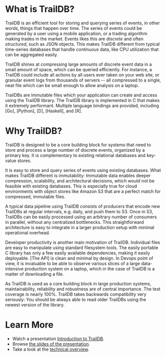 
# What is TrailDB?

TrailDB is an efficient tool for storing and querying series of events,
in other words, things that happen over time. The series of events
could be generated by a user using a mobile application, or a trading
algorithm making trades in the market. Events likes this are *discrete*
and often *structured*, such as JSON objects. This makes TrailDB different
from typical time-series databases that handle *continuous* data, like CPU
utilization that can be aggregated easily.

TrailDB shines at compressing large amounts of discrete event data in a
small amount of space, which can be queried efficiently. For instance,
a TrailDB could include all actions by all users ever taken on your web
site, or granular event logs from thousands of servers -- all compressed
to a single, neat file which can be small enough to allow
analysis on a laptop.

TrailDBs are immutable files which your application can create and
access using the TrailDB library. The TrailDB library is implemented in
C that makes it extremely performant. Multiple language bindings are
provided, including [Go], [Python], [D], [Haskell], and [R].


# Why TrailDB?

TrailDB is designed to be a core building block for systems that need
to store and process a large number of discrete events, organized by a
primary key. It is complementary to existing relational databases and
key-value stores.

It is easy to store and query series of events using existing databases.
What makes TrailDB different is immutability: Immutable data enables
deeper compression, scalability, and architectural decisions, which
would not be feasible with existing databases. This is especially true
for cloud environments with object stores like Amazon S3 that are a
perfect match for compressed, immutable files.

A typical data pipeline using TrailDB consists of producers that encode
new TrailDBs at regular intervals, e.g. daily, and push them to S3.
Once in S3, TrailDBs can be easily processed using an arbitrary number
of consumers in parallel, without any centralized bottlenecks. This
straightforward architecture is easy to integrate in a larger production
setup with minimal operational overhead.

Developer productivity is another main motivation of TrailDB. Individual
files are easy to manipulate using standard filesystem tools. The easily
portable C library has only a few easily available dependencies,
making it easily deployable. [The API] is clean and minimal by design.
In Devops point of view, it is invaluable to be able to observe various
slices of a large data-intensive production system on a laptop, which in
the case of TrailDB is a matter of downloading a file.

As TrailDB is used as a core building block in large production systems,
maintainability, reliability and robustness are of central importance.
The test coverage is nearly 100%. TrailDB takes backwards compatibility
very seriously: You should be always able to read older TrailDBs using
the newest version of the library.

# Learn More

 - Watch a presentation [Introduction to TrailDB](https://www.youtube.com/watch?v=ondmDAMWEtg).
 - Browse [the slides of the presentation](http://slides.com/villetuulos/intro-to-traildb#/).
 - Take a look at the [technical overview](technical_overview).

